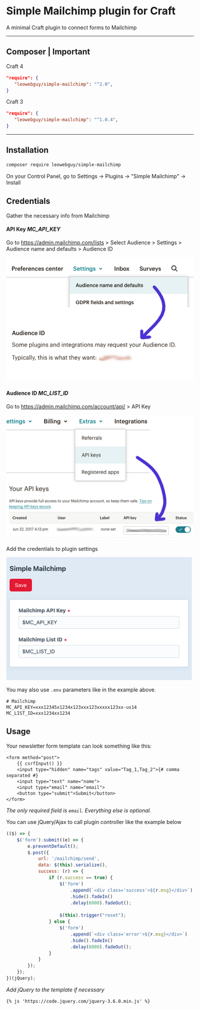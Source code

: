 Simple Mailchimp plugin for Craft
===

A minimal Craft plugin to connect forms to Mailchimp

---

## Composer | Important

Craft 4

```json
"require": {
   "leowebguy/simple-mailchimp": "^2.0",
}
```

Craft 3

```json
"require": {
   "leowebguy/simple-mailchimp": "^1.0.4",
}
```

---

## Installation

```bash
composer require leowebguy/simple-mailchimp
```

On your Control Panel, go to Settings → Plugins → "Simple Mailchimp" → Install

## Credentials

Gather the necessary info from Mailchimp

#### API Key _MC_API_KEY_

Go to https://admin.mailchimp.com/lists > Select Audience > Settings > Audience name and defaults > Audience ID

![Screenshot](resources/list_id.png)

#### Audience ID _MC_LIST_ID_

Go to https://admin.mailchimp.com/account/api/ > API Key

![Screenshot](resources/api_key.png)

Add the credentials to plugin settings

![Screenshot](resources/settings.png)

You may also use `.env` parameters like in the example above.

```dotenv
# Mailchimp
MC_API_KEY=xxx12345x1234x123xxx123xxxxx123xx-us14
MC_LIST_ID=xxx1234xx1234
```

## Usage

Your newsletter form template can look something like this:

```twig
<form method="post">
    {{ csrfInput() }}
    <input type="hidden" name="tags" value="Tag_1,Tag_2">{# comma separated #}
    <input type="text" name="name">
    <input type="email" name="email">
    <button type="submit">Submit</button>
</form>
```

_The only required field is `email`. Everything else is optional._

You can use jQuery/Ajax to call plugin controller like the example below

```js
(($) => {
    $('form').submit((e) => {
        e.preventDefault();
        $.post({
            url: '/mailchimp/send',
            data: $(this).serialize(),
            success: (r) => {
                if (r.success == true) {
                    $('form')
                        .append(`<div class='success'>${r.msg}</div>`)
                        .hide().fadeIn()
                        .delay(6000).fadeOut();

                    $(this).trigger("reset");
                } else {
                    $('form')
                        .append(`<div class='error'>${r.msg}</div>`)
                        .hide().fadeIn()
                        .delay(6000).fadeOut();
                }
            }
        });
    });
})(jQuery);
```

_Add jQuery to the template if necessary_

```twig
{% js 'https://code.jquery.com/jquery-3.6.0.min.js' %}
```
